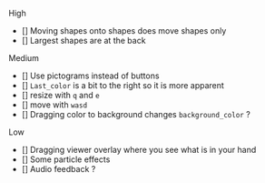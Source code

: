 High
- [] Moving shapes onto shapes does move shapes only
- [] Largest shapes are at the back

Medium
- [] Use pictograms instead of buttons
- [] `Last_color` is a bit to the right so it is more apparent
- [] resize with `q` and `e`
- [] move with `wasd`
- [] Dragging color to background changes `background_color` ?

Low
- [] Dragging viewer overlay where you see what is in your hand
- [] Some particle effects
- [] Audio feedback ?